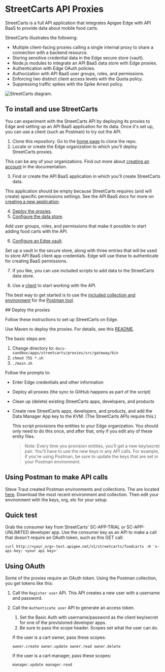 # StreetCarts API Proxies

StreetCarts is a full API application that integrates Apigee Edge with API BaaS to provide data about mobile food carts.

StreetCarts illustrates the following:

* Multiple client-facing proxies calling a single internal proxy to share a connection with a backend resource.
* Storing sensitive credential data in the Edge secure store (vault).
* Node.js modules to integrate an API BaaS data store with Edge proxies.
* Authentication with Edge OAuth policies.
* Authorization with API BaaS user groups, roles, and permissions.
* Enforcing two distinct client access levels with the Quota policy.
* Suppressing traffic spikes with the Spike Arrest policy.

![StreetCarts diagram](https://github.com/apigee/docs-sandbox/blob/master/apps/streetcarts/streetcarts-diagram.png).

## To install and use StreetCarts

You can experiment with the StreetCarts API by deploying its proxies to Edge and setting up an API BaaS application for its data. Once it's set up, you can use a client (such as Postman) to try out the API.

1. Clone this repository. Go to the [home page](https://github.com/apigee/docs-sandbox) to clone the repo.
2. Locate or create the Edge organization to which you'll deploy StreetCarts proxies.

 This can be any of your organizations. Find out more about [creating an account](http://docs.apigee.com/api-services/content/creating-apigee-edge-account) in the documentation.
 
3. Find or create the API BaaS application in which you'll create StreetCarts data.

 This application should be empty because StreetCarts requires (and will create) specific permissions settings. See the API BaaS docs for more on [creating a new application](http://docs.apigee.com/app-services/content/creating-new-application-admin-console).
  
4. [Deploy the proxies](#deploy).
5. [Configure the data store](https://github.com/apigee/docs-sandbox/tree/master/apps/streetcarts/proxies/src/gateway/data-manager).

 Add user groups, roles, and permissions that make it possible to start adding food carts with the API.

6. [Configure an Edge vault](https://github.com/apigee/docs-sandbox/tree/master/apps/streetcarts/proxies/src/gateway#vault).

 Set up a vault in the secure store, along with three entries that will be used to store API BaaS client app credentials. Edge will use these to authenticate for creating BaaS permissions.
 
7. If you like, you can use included scripts to add data to the StreetCarts data store.

7. Use a [client](https://github.com/apigee/docs-sandbox/tree/master/apps/streetcarts/clients) to start working with the API.

 The best way to get started is to use the [included collection and environment](https://github.com/apigee/docs-sandbox/tree/master/apps/streetcarts/clients/postman) for the [Postman tool](https://www.getpostman.com/). 
 
<a name="deploy" />
## Deploy the proxies

Follow these instructions to set up StreetCarts on Edge. 

Use Maven to deploy the proxies. For details, see this [README](https://github.com/apigee/docs-sandbox/tree/master/apps/streetcarts/proxies/src/gateway). 

The basic steps are:

1. Change directory to: `docs-sandbox/apps/streetcarts/proxies/src/gateway/bin`
2. `chmod 755 *.sh`
3. `./main.sh`

Follow the prompts to:
* Enter Edge credentials and other information
* Deploy all proxies (the sync to GitHub happens as part of the script)
* Clean up (delete) existing StreetCarts apps, developers, and products
* Create new StreetCarts apps, developers, and products, and add the Data Manager App key to the KVM.
  (The StreetCarts APIs require this.)

  This script provisions the entities to your Edge organization. You should only need to do this once, and after that, only if you edit any of these entity files. 

  >Note: Every time you provision entities, you'll get a new key/secret pair. You'll have to use the new keys in any API calls. For example, if you're using Postman, be sure to update the keys that are set in your Postman environment.

## Using Postman to make API calls

Steve Traut created Postman environments and collections. The are located [here](https://github.com/apigee/docs-sandbox/tree/master/apps/streetcarts/test/postman). Download the most recent environment and collection. Then edit your environment with the keys, org, etc for your setup. 

## Quick test

Grab the consumer key from StreetCarts' SC-APP-TRIAL or SC-APP-UNLIMITED developer app. Use the consumer key as an API to make a call that doesn't require an OAuth token, such as this GET call:

`curl http://<your_org>-test.apigee.net/v1/streetcarts/foodcarts -H 'x-api-key: <your api key>'`


## Using OAuth

Some of the proxies require an OAuth token. Using the Postman collection, you get tokens like this:

1. Call the `Register user` API. This API creates a new user with a username and password.
2. Call the `Authenticate user` API to generate an access token. 
    1. Set the Basic Auth with username/password as the client key/secret for one of the provisioned developer apps.
    2. Be sure to pass the scope header. Scopes set what the user can do. 

    If the user is a cart owner, pass these scopes:

    `owner.create owner.update owner.read owner.delete`

    If the user is a cart manager, pass these scopes:

    `manager.update manager.read`







